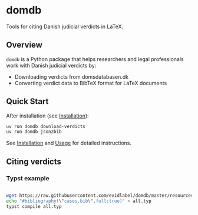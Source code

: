 # domdb

Tools for citing Danish judicial verdicts in LaTeX.

## Overview

`domdb` is a Python package that helps researchers and legal professionals work with Danish judicial verdicts by:

- Downloading verdicts from domsdatabasen.dk
- Converting verdict data to BibTeX format for LaTeX documents

## Quick Start

After installation (see [Installation](installation.md)):

```bash
uv run domdb download-verdicts
uv run domdb json2bib
```

See [Installation](installation.md) and [Usage](usage.md) for detailed instructions.

## Citing verdicts 
### Typst example
```bash

wget https://raw.githubusercontent.com/evidlabel/domdb/master/resources/cases.bib  -O cases.bib
echo "#bibliography(\"cases.bib\",full:true)" > all.typ
typst compile all.typ

```

